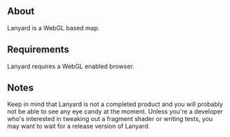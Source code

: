 ## About
Lanyard is a WebGL based map.

## Requirements
Lanyard requires a WebGL enabled browser.

## Notes
Keep in mind that Lanyard is not a completed product and you will probably not be able to see any eye candy at the moment. Unless you're a developer who's interested in tweaking out a fragment shader or writing tests, you may want to wait for a release version of Lanyard.
